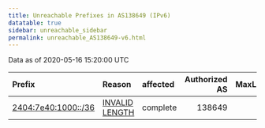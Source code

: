 ```yaml
---
title: Unreachable Prefixes in AS138649 (IPv6)
datatable: true
sidebar: unreachable_sidebar
permalink: unreachable_AS138649-v6.html
---
```


Data as of 2020-05-16 15:20:00 UTC


<div class="datatable-begin"></div>

| Prefix                                                           | Reason                                                                                                         | affected   |   Authorized AS |   MaxLength | Anchor                                       |   unreachable /48s |
|:-----------------------------------------------------------------|:---------------------------------------------------------------------------------------------------------------|:-----------|----------------:|------------:|:---------------------------------------------|-------------------:|
| [2404:7e40:1000::/36](https://stat.ripe.net/2404:7e40:1000::/36) | [INVALID LENGTH](https://rpki-validator.ripe.net/announcement-preview?asn=AS138649&prefix=2404:7e40:1000::/36) | complete   |          138649 |          32 | [APNIC](unreachable_APNIC_RPKI_Root-v6.html) |               4096 |

<div class="datatable-end"></div>